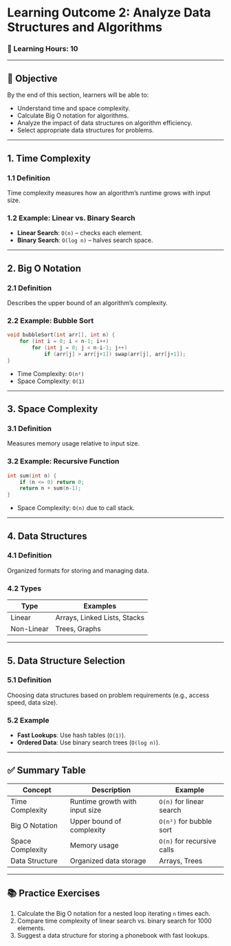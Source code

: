 # **Learning Outcome 2: Analyze Data Structures and Algorithms**

### 📘 Learning Hours: 10

---

## 📌 Objective

By the end of this section, learners will be able to:
- Understand time and space complexity.
- Calculate Big O notation for algorithms.
- Analyze the impact of data structures on algorithm efficiency.
- Select appropriate data structures for problems.

---

## 1. **Time Complexity**

### 1.1 Definition
Time complexity measures how an algorithm’s runtime grows with input size.

### 1.2 Example: Linear vs. Binary Search
- **Linear Search**: `O(n)` – checks each element.
- **Binary Search**: `O(log n)` – halves search space.

---

## 2. **Big O Notation**

### 2.1 Definition
Describes the upper bound of an algorithm’s complexity.

### 2.2 Example: Bubble Sort
```cpp
void bubbleSort(int arr[], int n) {
    for (int i = 0; i < n-1; i++)
        for (int j = 0; j < n-i-1; j++)
            if (arr[j] > arr[j+1]) swap(arr[j], arr[j+1]);
}
```
- Time Complexity: `O(n²)`
- Space Complexity: `O(1)`

---

## 3. **Space Complexity**

### 3.1 Definition
Measures memory usage relative to input size.

### 3.2 Example: Recursive Function
```cpp
int sum(int n) {
    if (n <= 0) return 0;
    return n + sum(n-1);
}
```
- Space Complexity: `O(n)` due to call stack.

---

## 4. **Data Structures**

### 4.1 Definition
Organized formats for storing and managing data.

### 4.2 Types
| Type        | Examples                     |
|-------------|------------------------------|
| Linear      | Arrays, Linked Lists, Stacks |
| Non-Linear  | Trees, Graphs                |

---

## 5. **Data Structure Selection**

### 5.1 Definition
Choosing data structures based on problem requirements (e.g., access speed, data size).

### 5.2 Example
- **Fast Lookups**: Use hash tables (`O(1)`).
- **Ordered Data**: Use binary search trees (`O(log n)`).

---

## ✅ Summary Table
| Concept            | Description                        | Example                     |
|--------------------|------------------------------------|-----------------------------|
| Time Complexity    | Runtime growth with input size     | `O(n)` for linear search    |
| Big O Notation     | Upper bound of complexity          | `O(n²)` for bubble sort     |
| Space Complexity   | Memory usage                       | `O(n)` for recursive calls  |
| Data Structure     | Organized data storage             | Arrays, Trees               |

---

## 📚 Practice Exercises
1. Calculate the Big O notation for a nested loop iterating `n` times each.
2. Compare time complexity of linear search vs. binary search for 1000 elements.
3. Suggest a data structure for storing a phonebook with fast lookups.